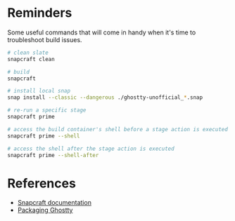# Reminders

Some useful commands that will come in handy when it's time to troubleshoot build issues.

```bash
# clean slate
snapcraft clean

# build
snapcraft

# install local snap
snap install --classic --dangerous ./ghostty-unofficial_*.snap

# re-run a specific stage
snapcraft prime

# access the build container's shell before a stage action is executed
snapcraft prime --shell

# access the shell after the stage action is executed
snapcraft prime --shell-after
```

# References

* [Snapcraft documentation](https://snapcraft.io/docs/snapcraft-reference)
* [Packaging Ghostty](https://ghostty.org/docs/install/package)
